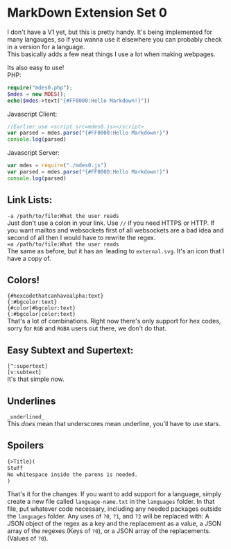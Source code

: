 # MarkDown Extension Set 0
I don't have a V1 yet, but this is pretty handy. It's being implemented for many langauges, so if you wanna use it elsewhere you can probably check in a version for a language.<br>
This basically adds a few neat things I use a lot when making webpages.

Its also easy to use!<br>
PHP:
```php
require("mdes0.php");
$mdes = new MDES();
echo($mdes->text("{#FF0000:Hello Markdown!}"))
```
Javascript Client:
```javascript
//Earlier use <script src=mdes0.js></script>
var parsed = mdes.parse("{#FF0000:Hello Markdown!}")
console.log(parsed)
```
Javascript Server:
```javascript
var mdes = require("./mdes0.js")
var parsed = mdes.parse("{#FF0000:Hello Markdown!}")
console.log(parsed)
```

## Link Lists:
`-a /path/to/file:What the user reads`<br>
Just don't use a colon in your link. Use `//` if you need HTTPS or HTTP. If you want mailtos and websockets first of all websockets are a bad idea and second of all then I would have to rewrite the regex.<br>
`=a /path/to/file:What the user reads`<br>
The same as before, but it has an <img> leading to `external.svg`. It's an icon that I have a copy of.
## Colors!
`{#hexcodethatcanhavealpha:text}`<br>
`{:#bgcolor:text}`<br>
`{#color|#bgcolor:text}`<br>
`{:#bgcolor|color:text}`<br>
That's a lot of combinations. Right now there's only support for hex codes, sorry for `RGB` and `RGBA` users out there, we don't do that.
## Easy Subtext and Supertext:
`[^:supertext]`<br>
`[v:subtext]`<br>
It's that simple now.
## Underlines
`_underlined_`<br>
This _does_ mean that underscores mean underline, you'll have to use stars.
## Spoilers
```markdown
{>Title}(
Stuff
No whitespace inside the parens is needed.
)
```
That's it for the changes. If you want to add support for a language, simply create a new file called `language-name.txt` in the `languages` folder. In that file, put whatever code necessary, including any needed packages outside the `languages` folder. Any uses of `?0`, `?1`, and `?2` will be replaced with: A JSON object of the regex as a key and the replacement as a value, a JSON array of the regexes (Keys of `?0`), or a JSON array of the replacements. (Values of `?0`).
